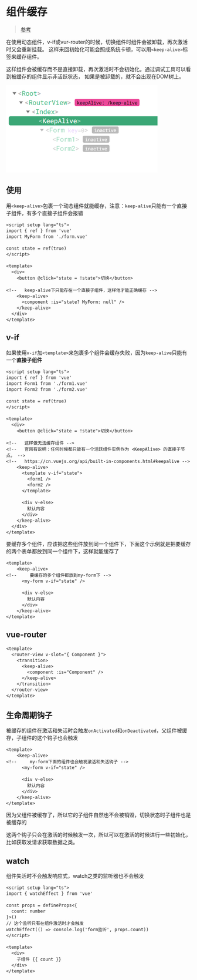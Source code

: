 # 组件缓存

> [参考](https://cn.vuejs.org/api/built-in-components.html#keepalive)

在使用动态组件，v-if或vur-router的时候，切换组件时组件会被卸载，再次激活时又会重新挂载。
这样来回初始化可能会照成系统卡顿，可以用`<keep-alive>`标签来缓存组件。

这样组件会被缓存而不是直接卸载，再次激活时不会初始化。通过调试工具可以看到被缓存的组件显示非活跃状态，
如果是被卸载的，就不会出现在DOM树上。

![keep-alive](../../static-img/vue/base/keep-alive/PixPin_2024-03-06_08-22-56.png)

## 使用

用`<keep-alive>`包裹一个动态组件就能缓存，注意：`keep-alive`只能有一个直接子组件，有多个直接子组件会报错

```vue
<script setup lang="ts">
import { ref } from 'vue'
import MyForm from './form.vue'

const state = ref(true)
</script>

<template>
  <div>
    <button @click="state = !state">切换</button>

<!--   keep-alive下只能存在一个直接子组件，这样他才能正确缓存 -->
    <keep-alive>
      <component :is="state? MyForm: null" />
    </keep-alive>
  </div>
</template>
```

## v-if

如果使用`v-if`加`<template>`来包裹多个组件会缓存失败，因为`keep-alive`只能有一个**直接子组件**

```vue
<script setup lang="ts">
import { ref } from 'vue'
import Form1 from './form1.vue'
import Form2 from './form2.vue'

const state = ref(true)
</script>

<template>
  <div>
    <button @click="state = !state">切换</button>

<!--   这样做无法缓存组件 -->
<!--   官网有说明：任何时候都只能有一个活跃组件实例作为 <KeepAlive> 的直接子节点。 -->
<!--   https://cn.vuejs.org/api/built-in-components.html#keepalive -->
    <keep-alive>
      <template v-if="state">
        <form1 />
        <form2 />
      </template>

      <div v-else>
        默认内容
      </div>
    </keep-alive>
  </div>
</template>
```

要缓存多个组件，应该把这些组件放到同一个组件下，下面这个示例就是把要缓存的两个表单都放到同一个组件下，这样就能缓存了

```vue
<template>
    <keep-alive>
<!--     要缓存的多个组件都放到my-form下 -->
      <my-form v-if="state" />

      <div v-else>
        默认内容
      </div>
    </keep-alive>
</template>
```

## vue-router

```vue
<template>
  <router-view v-slot="{ Component }">
    <transition>
      <keep-alive>
        <component :is="Component" />
      </keep-alive>
    </transition>
  </router-view>
</template>
```

## 生命周期钩子

被缓存的组件在激活和失活时会触发`onActivated`和`onDeactivated`，父组件被缓存，子组件的这个钩子也会触发

```vue
<template>
    <keep-alive>
<!--     my-form下面的组件也会触发激活和失活钩子 -->
      <my-form v-if="state" />

      <div v-else>
        默认内容
      </div>
    </keep-alive>
</template>
```

因为父组件被缓存了，所以它的子组件自然也不会被销毁，切换状态时子组件也是被缓存的

这两个钩子只会在激活的时候触发一次，所以可以在激活的时候进行一些初始化，比如获取发请求获取数据之类。


## watch

组件失活时不会触发响应式，watch之类的监听器也不会触发

```vue
<script setup lang="ts">
import { watchEffect } from 'vue'

const props = defineProps<{
  count: number
}>()
// 这个监听只有在组件激活时才会触发
watchEffect(() => console.log('form监听', props.count))
</script>

<template>
  <div>
    子组件 {{ count }}
  </div>
</template>
```